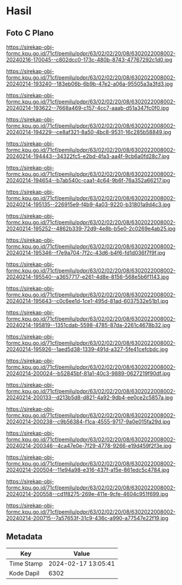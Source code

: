 # Hasil

## Foto C Plano

https://sirekap-obj-formc.kpu.go.id/71cf/pemilu/pdpr/63/02/02/20/08/6302022008002-20240216-170045--c802dcc0-173c-480b-8743-47767292c1d0.jpg

https://sirekap-obj-formc.kpu.go.id/71cf/pemilu/pdpr/63/02/02/20/08/6302022008002-20240214-193240--183eb06b-6b9b-47e2-a06a-95505a3a3fd3.jpg

https://sirekap-obj-formc.kpu.go.id/71cf/pemilu/pdpr/63/02/02/20/08/6302022008002-20240214-193622--7668a469-c157-4cc7-aaab-d51a347fc0f0.jpg

https://sirekap-obj-formc.kpu.go.id/71cf/pemilu/pdpr/63/02/02/20/08/6302022008002-20240214-194229--ce8af321-8a50-4bc8-9531-16c285b58849.jpg

https://sirekap-obj-formc.kpu.go.id/71cf/pemilu/pdpr/63/02/02/20/08/6302022008002-20240214-194443--34322fc5-e2bd-4fa3-aa4f-9cb6a0fd28c7.jpg

https://sirekap-obj-formc.kpu.go.id/71cf/pemilu/pdpr/63/02/02/20/08/6302022008002-20240214-194654--b7ab540c-caa1-4c64-9b6f-76a352a66217.jpg

https://sirekap-obj-formc.kpu.go.id/71cf/pemilu/pdpr/63/02/02/20/08/6302022008002-20240214-195135--226915e9-f4b9-4a03-9220-b31801a9d4c3.jpg

https://sirekap-obj-formc.kpu.go.id/71cf/pemilu/pdpr/63/02/02/20/08/6302022008002-20240214-195252--4862b339-72d9-4e8b-b5e0-2c0269e4ab25.jpg

https://sirekap-obj-formc.kpu.go.id/71cf/pemilu/pdpr/63/02/02/20/08/6302022008002-20240214-195346--f7e9a704-7f2c-43d6-b4f6-fd1d036f7f9f.jpg

https://sirekap-obj-formc.kpu.go.id/71cf/pemilu/pdpr/63/02/02/20/08/6302022008002-20240214-195540--a3657717-e261-4d8e-8156-568e5b6f1143.jpg

https://sirekap-obj-formc.kpu.go.id/71cf/pemilu/pdpr/63/02/02/20/08/6302022008002-20240214-195643--c0c6ee1d-1ce1-495d-81ad-6037532e51b1.jpg

https://sirekap-obj-formc.kpu.go.id/71cf/pemilu/pdpr/63/02/02/20/08/6302022008002-20240214-195819--1351cdab-5598-4785-87da-2261c4678b32.jpg

https://sirekap-obj-formc.kpu.go.id/71cf/pemilu/pdpr/63/02/02/20/08/6302022008002-20240214-195926--1aed5d38-1339-491d-a327-5fe41cefcbdc.jpg

https://sirekap-obj-formc.kpu.go.id/71cf/pemilu/pdpr/63/02/02/20/08/6302022008002-20240214-200024--b52845bf-81a1-40c3-9889-0627219f90df.jpg

https://sirekap-obj-formc.kpu.go.id/71cf/pemilu/pdpr/63/02/02/20/08/6302022008002-20240214-200133--d213b5d8-d821-4a92-9db4-ee0ce2c5857a.jpg

https://sirekap-obj-formc.kpu.go.id/71cf/pemilu/pdpr/63/02/02/20/08/6302022008002-20240214-200238--c9b56384-f1ca-4555-9717-9a0e015fa29d.jpg

https://sirekap-obj-formc.kpu.go.id/71cf/pemilu/pdpr/63/02/02/20/08/6302022008002-20240214-200346--4ca47e0e-7f29-4778-9266-e19d459f2f3e.jpg

https://sirekap-obj-formc.kpu.go.id/71cf/pemilu/pdpr/63/02/02/20/08/6302022008002-20240214-200504--11e94a98-e316-437f-a15e-861edc5c4784.jpg

https://sirekap-obj-formc.kpu.go.id/71cf/pemilu/pdpr/63/02/02/20/08/6302022008002-20240214-200558--cd1f8275-269e-411e-9cfe-4604c951f699.jpg

https://sirekap-obj-formc.kpu.go.id/71cf/pemilu/pdpr/63/02/02/20/08/6302022008002-20240214-200715--7a57653f-31c9-436c-a990-a77547e22f19.jpg


## Metadata

| Key        | Value               |
| ---------- | ------------------- |
| Time Stamp | 2024-02-17 13:05:41 |
| Kode Dapil | 6302                |



